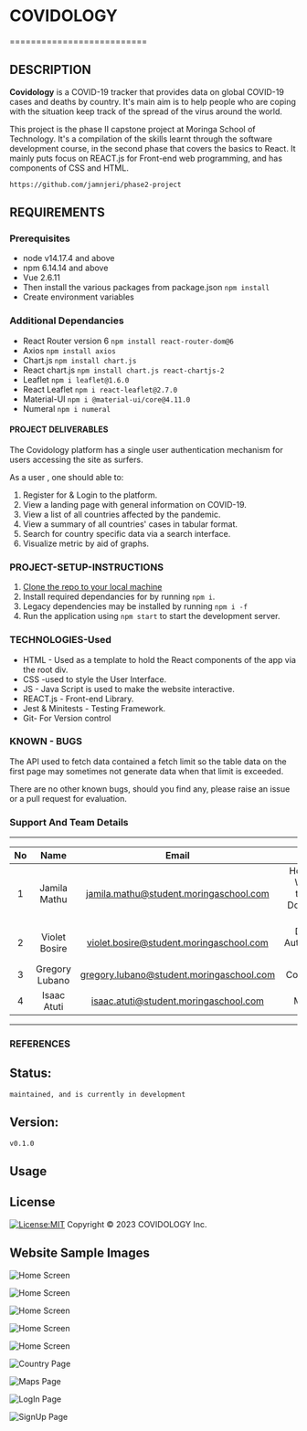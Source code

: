 # COVIDOLOGY
==========================

## DESCRIPTION
**Covidology** is a COVID-19 tracker that provides data on global COVID-19 cases and deaths by country. It's main aim is to help people who are coping with the situation keep track of the spread of the virus around the world.

This project is the phase II capstone project at Moringa School of Technology. It's a compilation of the skills learnt through the software development course, in the second phase that covers the basics to React. It mainly puts focus on REACT.js for Front-end web programming, and has components of CSS and HTML.

```
https://github.com/jamnjeri/phase2-project
```

## REQUIREMENTS
### Prerequisites
* node v14.17.4 and above
* npm 6.14.14 and above
* Vue 2.6.11
* Then install the various packages from package.json `npm install`
* Create environment variables

### Additional Dependancies
* React Router version 6 `npm install react-router-dom@6`
* Axios  `npm install axios`
* Chart.js  `npm install chart.js`
* React chart.js  `npm install chart.js react-chartjs-2`
* Leaflet  `npm i leaflet@1.6.0`
* React Leaflet  `npm i react-leaflet@2.7.0`
* Material-UI  `npm i @material-ui/core@4.11.0`
* Numeral `npm i numeral`


#### PROJECT DELIVERABLES
The Covidology platform has a single user authentication mechanism for users accessing the site as surfers.

As a user , one should able to:
1. Register for & Login to the platform.
2. View a landing page with general information on COVID-19.
3. View a list of all countries affected by the pandemic.
4. View a summary of all countries' cases in tabular format.
5. Search for country specific data via a search interface.
6. Visualize metric by aid of graphs.


### PROJECT-SETUP-INSTRUCTIONS
1. [Clone the repo to your local machine](https://github.com/jamnjeri/phase2-project.git)
2. Install required dependancies for by running `npm i`.
3. Legacy dependencies may be installed by running `npm i -f`
4. Run the application using  `npm start` to start the development server.


### TECHNOLOGIES-Used
- HTML - Used as a template to hold the React components of the app via the root div. <br/>
- CSS -used to style the User Interface. <br/>
- JS - Java Script is used to make the website interactive. <br/>
- REACT.js - Front-end Library. <br/>
- ​Jest & Minitests - Testing Framework. <br/>
- Git- For Version control


### KNOWN - BUGS
The API used to fetch data contained a fetch limit so the table data on the first page may sometimes not generate data when that limit is exceeded.

There are no other known bugs, should you find any, please raise an issue or a pull request for evaluation.


### Support And Team Details
---
| No  |      Name      |                  Email                   |     Role        |
| :-: | :------------: | :--------------------------------------: | :-----------:   |
|  1  | Jamila Mathu   | jamila.mathu@student.moringaschool.com    | Home Page, Webpage template, Docs (Scrum Master)|
|  2  |  Violet Bosire |  violet.bosire@student.moringaschool.com |  Docs and Authentication Pages |
|  3  | Gregory Lubano | gregory.lubano@student.moringaschool.com | Country Page      |
|  4  | Isaac Atuti    | isaac.atuti@student.moringaschool.com    | Map Page |
---

### REFERENCES

## Status:
    maintained, and is currently in development

## Version:
    v0.1.0
    
## Usage

## License

[![License:MIT](https://img.shields.io/badge/License-MIT-yellow.svg)](https://opensource.org/licenses/MIT)
Copyright © 2023 COVIDOLOGY Inc.


## Website Sample Images
![Home Screen](./src/assets/HomePage1.png)

![Home Screen](./src/assets/HomePage2.png)

![Home Screen](./src/assets/HomePage(2.5).png)

![Home Screen](./src/assets/HomePage3.png)

![Home Screen](./src/assets/HomePage(3.5).png)


![Country Page](./src/assets/CountriesPage.png)


![Maps Page](./src/assets/MapPage.png)


![LogIn Page](./src/assets/SignInPage.png)


![SignUp Page](./src/assets/SignUpPage.png)